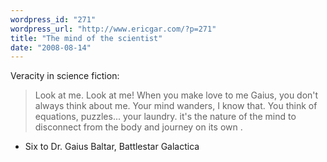 ```yaml
---
wordpress_id: "271"
wordpress_url: "http://www.ericgar.com/?p=271"
title: "The mind of the scientist"
date: "2008-08-14"
---
```

Veracity in science fiction:

<blockquote>Look at me. Look at me! When you make love to me Gaius, you don't always think about me. Your mind wanders, I know that. You think of equations, puzzles... your laundry. it's the nature of the mind to disconnect from the body and journey on its own .</blockquote>

- Six to Dr. Gaius Baltar, Battlestar Galactica
